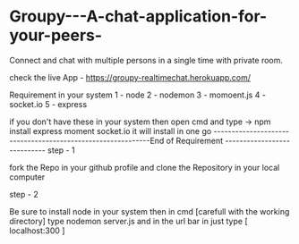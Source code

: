 # Groupy---A-chat-application-for-your-peers-
Connect and chat with multiple persons in a single time with private room. 

check the live App - 
https://groupy-realtimechat.herokuapp.com/



Requirement in your system
 1 - node
 2 - nodemon
 3 - momoent.js
 4 - socket.io
 5 - express
 
 if you don't have these in your system then open cmd and type -> npm install express moment socket.io
 it will install in one go
 ------------------------------------------------------------End of Requirement ----------------------------
step - 1

fork the Repo in your github profile and clone the Repository in your local computer

step - 2

Be sure to install node in your system
then in cmd [carefull with the working directory] type nodemon server.js
and in the url bar in just type [ localhost:300 ] 



